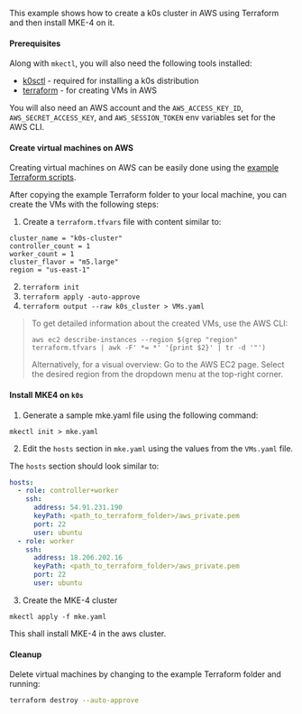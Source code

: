 This example shows how to create a k0s cluster in AWS using Terraform and then install MKE-4 on it.

#### Prerequisites

Along with `mkectl`, you will also need the following tools installed:

* [k0sctl](https://github.com/k0sproject/k0sctl#installation) - required for installing a k0s distribution
* [terraform](https://developer.hashicorp.com/terraform/tutorials/aws-get-started/install-cli) - for creating VMs in AWS

You will also need an AWS account and the `AWS_ACCESS_KEY_ID`, `AWS_SECRET_ACCESS_KEY`, and `AWS_SESSION_TOKEN` env variables set for the AWS CLI.

#### Create virtual machines on AWS

Creating virtual machines on AWS can be easily done using the [example Terraform scripts](./terraform/).

After copying the example Terraform folder to your local machine, you can create the VMs with the following steps:

1. Create a `terraform.tfvars` file with content similar to:
```
cluster_name = "k0s-cluster"
controller_count = 1
worker_count = 1
cluster_flavor = "m5.large"
region = "us-east-1"
```
2. `terraform init`
3. `terraform apply -auto-approve`
4. `terraform output --raw k0s_cluster > VMs.yaml`

> To get detailed information about the created VMs, use the AWS CLI:
> ```
> aws ec2 describe-instances --region $(grep "region" terraform.tfvars | awk -F' *= *' '{print $2}' | tr -d '"')
> ```
> Alternatively, for a visual overview:
> Go to the AWS EC2 page. Select the desired region from the dropdown menu at the top-right corner.

#### Install MKE4 on `k0s`

1. Generate a sample mke.yaml file using the following command:
```shell   
mkectl init > mke.yaml
```

2. Edit the `hosts` section in `mke.yaml` using the values from the `VMs.yaml` file.

The `hosts` section should look similar to:
```yaml
hosts:
  - role: controller+worker
    ssh:
      address: 54.91.231.190
      keyPath: <path_to_terraform_folder>/aws_private.pem
      port: 22
      user: ubuntu
  - role: worker
    ssh:
      address: 18.206.202.16
      keyPath: <path_to_terraform_folder>/aws_private.pem
      port: 22
      user: ubuntu
```

3. Create the MKE-4 cluster
```shell
mkectl apply -f mke.yaml
```

This shall install MKE-4 in the aws cluster.

#### Cleanup

Delete virtual machines by changing to the example Terraform folder and running:
``` bash
terraform destroy --auto-approve
```
